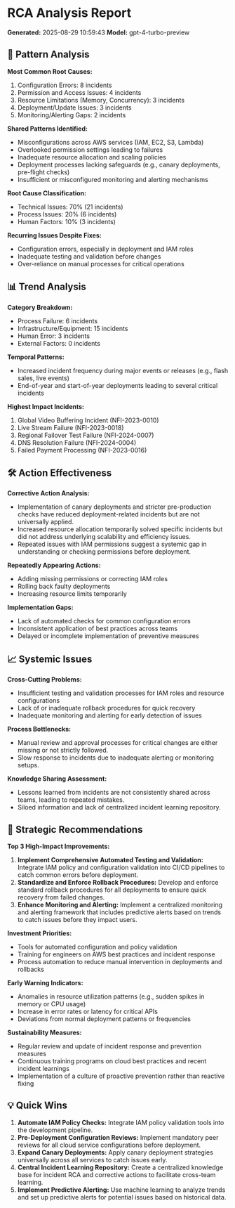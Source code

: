 # RCA Analysis Report
**Generated:** 2025-08-29 10:59:43
**Model:** gpt-4-turbo-preview

## 🔎 Pattern Analysis
**Most Common Root Causes:**
1. Configuration Errors: 8 incidents
2. Permission and Access Issues: 4 incidents
3. Resource Limitations (Memory, Concurrency): 3 incidents
4. Deployment/Update Issues: 3 incidents
5. Monitoring/Alerting Gaps: 2 incidents

**Shared Patterns Identified:**
- Misconfigurations across AWS services (IAM, EC2, S3, Lambda)
- Overlooked permission settings leading to failures
- Inadequate resource allocation and scaling policies
- Deployment processes lacking safeguards (e.g., canary deployments, pre-flight checks)
- Insufficient or misconfigured monitoring and alerting mechanisms

**Root Cause Classification:**
- Technical Issues: 70% (21 incidents)
- Process Issues: 20% (6 incidents)
- Human Factors: 10% (3 incidents)

**Recurring Issues Despite Fixes:**
- Configuration errors, especially in deployment and IAM roles
- Inadequate testing and validation before changes
- Over-reliance on manual processes for critical operations

## 📊 Trend Analysis
**Category Breakdown:**
- Process Failure: 6 incidents
- Infrastructure/Equipment: 15 incidents
- Human Error: 3 incidents
- External Factors: 0 incidents

**Temporal Patterns:**
- Increased incident frequency during major events or releases (e.g., flash sales, live events)
- End-of-year and start-of-year deployments leading to several critical incidents

**Highest Impact Incidents:**
1. Global Video Buffering Incident (NFI-2023-0010)
2. Live Stream Failure (NFI-2023-0018)
3. Regional Failover Test Failure (NFI-2024-0007)
4. DNS Resolution Failure (NFI-2024-0004)
5. Failed Payment Processing (NFI-2023-0016)

## 🛠️ Action Effectiveness
**Corrective Action Analysis:**
- Implementation of canary deployments and stricter pre-production checks have reduced deployment-related incidents but are not universally applied.
- Increased resource allocation temporarily solved specific incidents but did not address underlying scalability and efficiency issues.
- Repeated issues with IAM permissions suggest a systemic gap in understanding or checking permissions before deployment.

**Repeatedly Appearing Actions:**
- Adding missing permissions or correcting IAM roles
- Rolling back faulty deployments
- Increasing resource limits temporarily

**Implementation Gaps:**
- Lack of automated checks for common configuration errors
- Inconsistent application of best practices across teams
- Delayed or incomplete implementation of preventive measures

## 📈 Systemic Issues
**Cross-Cutting Problems:**
- Insufficient testing and validation processes for IAM roles and resource configurations
- Lack of or inadequate rollback procedures for quick recovery
- Inadequate monitoring and alerting for early detection of issues

**Process Bottlenecks:**
- Manual review and approval processes for critical changes are either missing or not strictly followed.
- Slow response to incidents due to inadequate alerting or monitoring setups.

**Knowledge Sharing Assessment:**
- Lessons learned from incidents are not consistently shared across teams, leading to repeated mistakes.
- Siloed information and lack of centralized incident learning repository.

## 🚀 Strategic Recommendations

**Top 3 High-Impact Improvements:**
1. **Implement Comprehensive Automated Testing and Validation:** Integrate IAM policy and configuration validation into CI/CD pipelines to catch common errors before deployment.
2. **Standardize and Enforce Rollback Procedures:** Develop and enforce standard rollback procedures for all deployments to ensure quick recovery from failed changes.
3. **Enhance Monitoring and Alerting:** Implement a centralized monitoring and alerting framework that includes predictive alerts based on trends to catch issues before they impact users.

**Investment Priorities:**
- Tools for automated configuration and policy validation
- Training for engineers on AWS best practices and incident response
- Process automation to reduce manual intervention in deployments and rollbacks

**Early Warning Indicators:**
- Anomalies in resource utilization patterns (e.g., sudden spikes in memory or CPU usage)
- Increase in error rates or latency for critical APIs
- Deviations from normal deployment patterns or frequencies

**Sustainability Measures:**
- Regular review and update of incident response and prevention measures
- Continuous training programs on cloud best practices and recent incident learnings
- Implementation of a culture of proactive prevention rather than reactive fixing

## 💡 Quick Wins
1. **Automate IAM Policy Checks:** Integrate IAM policy validation tools into the development pipeline.
2. **Pre-Deployment Configuration Reviews:** Implement mandatory peer reviews for all cloud service configurations before deployment.
3. **Expand Canary Deployments:** Apply canary deployment strategies universally across all services to catch issues early.
4. **Central Incident Learning Repository:** Create a centralized knowledge base for incident RCA and corrective actions to facilitate cross-team learning.
5. **Implement Predictive Alerting:** Use machine learning to analyze trends and set up predictive alerts for potential issues based on historical data.